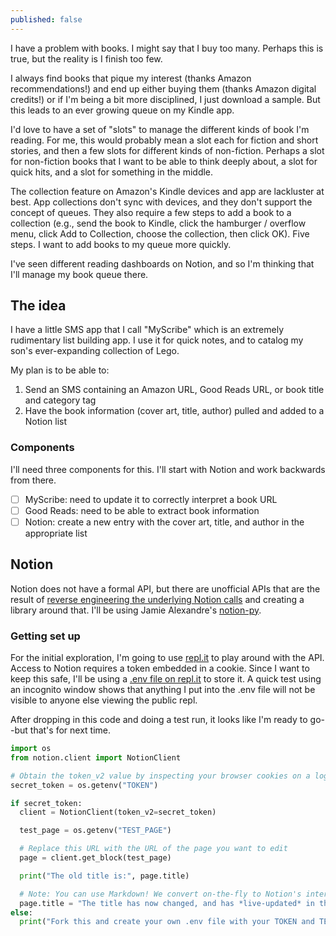 ```yaml
---
published: false
---
```

I have a problem with books. I might say that I buy too many. Perhaps this is true, but the reality is I finish too few.

I always find books that pique my interest (thanks Amazon recommendations!) and end up either buying them (thanks Amazon digital credits!) or if I'm being a bit more disciplined, I just download a sample. But this leads to an ever growing queue on my Kindle app.

I'd love to have a set of "slots" to manage the different kinds of book I'm reading. For me, this would probably mean a slot each for fiction and short stories, and then a few slots for different kinds of non-fiction. Perhaps a slot for non-fiction books that I want to be able to think deeply about, a slot for quick hits, and a slot for something in the middle. 

The collection feature on Amazon's Kindle devices and app are lackluster at best. App collections don't sync with devices, and they don't support the concept of queues. They also require a few steps to add a book to a collection (e.g., send the book to Kindle, click the hamburger / overflow menu, click Add to Collection, choose the collection, then click OK). Five steps. I want to add books to my queue more quickly.

I've seen different reading dashboards on Notion, and so I'm thinking that I'll manage my book queue there.

## The idea

I have a little SMS app that I call "MyScribe" which is an extremely rudimentary list building app. I use it for quick notes, and to catalog my son's ever-expanding collection of Lego.

My plan is to be able to:
1. Send an SMS containing an Amazon URL, Good Reads URL, or book title and category tag
2. Have the book information (cover art, title, author) pulled and added to a Notion list

### Components

I'll need three components for this. I'll start with Notion and work backwards from there.
- [ ] MyScribe: need to update it to correctly interpret a book URL
- [ ] Good Reads: need to be able to extract book information
- [ ] Notion: create a new entry with the cover art, title, and author in the appropriate list

## Notion

Notion does not have a formal API, but there are unofficial APIs that are the result of [reverse engineering the underlying Notion calls](https://medium.com/@jamiealexandre/introducing-notion-py-an-unofficial-python-api-wrapper-for-notion-so-603700f92369) and creating a library around that. I'll be using Jamie Alexandre's [notion-py](https://github.com/jamalex/notion-py).

### Getting set up

For the initial exploration, I'm going to use [repl.it](https://repl.it/@basilhayek/Notion-Sample#main.py) to play around with the API. Access to Notion requires a token embedded in a cookie. Since I want to keep this safe, I'll be using a [.env file on repl.it](https://docs.repl.it/repls/secret-keys) to store it. A quick test using an incognito window shows that anything I put into the .env file will not be visible to anyone else viewing the public repl.

After dropping in this code and doing a test run, it looks like I'm ready to go--but that's for next time.

```python
import os
from notion.client import NotionClient

# Obtain the token_v2 value by inspecting your browser cookies on a logged-in (non-guest) session on Notion.so
secret_token = os.getenv("TOKEN")

if secret_token:
  client = NotionClient(token_v2=secret_token)

  test_page = os.getenv("TEST_PAGE")

  # Replace this URL with the URL of the page you want to edit
  page = client.get_block(test_page)

  print("The old title is:", page.title)

  # Note: You can use Markdown! We convert on-the-fly to Notion's internal formatted text data structure.
  page.title = "The title has now changed, and has *live-updated* in the browser!"
else:
  print("Fork this and create your own .env file with your TOKEN and TEST_PAGE")
```


